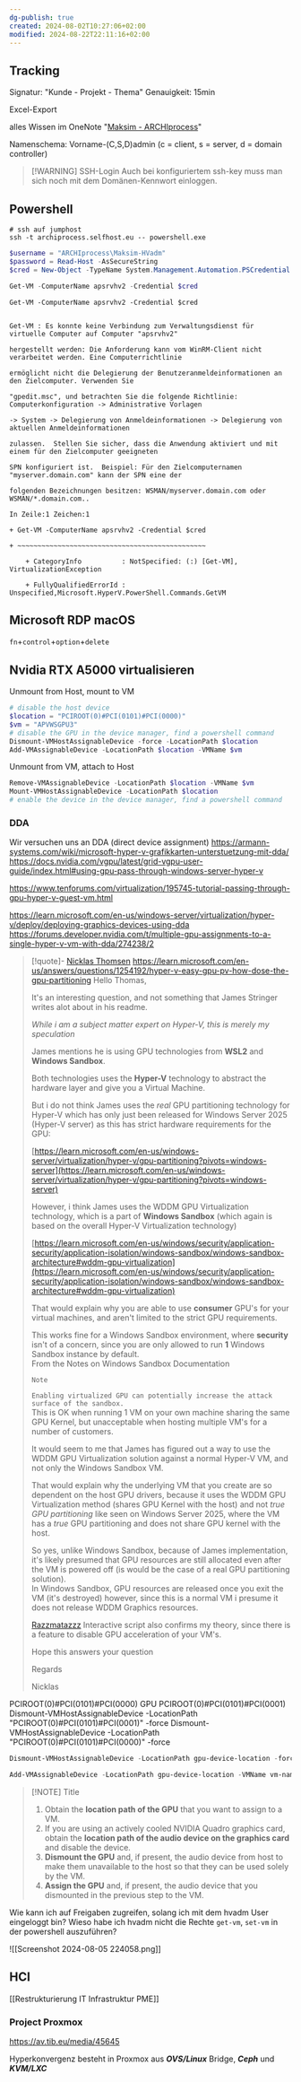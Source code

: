 ```yaml
---
dg-publish: true
created: 2024-08-02T10:27:06+02:00
modified: 2024-08-22T22:11:16+02:00
---
```


## Tracking
Signatur: "Kunde - Projekt - Thema"
Genauigkeit: 15min

Excel-Export

alles Wissen im OneNote "[Maksim - ARCHIprocess](https://onedrive.live.com/redir?resid=C834148EFC0CFB2D%2152690&page=Edit&wd=target%28Allgemein.one%7C9d1e669d-c242-42ac-a0e5-1f86d5a0a39e%2FMaksim%20Bronsky%20-%20ARCHIprocess%7Cbab00bfd-d3c0-4225-a491-254fd5d2d8e0%2F%29&wdorigin=NavigationUrl)"

Namenschema: Vorname-(C,S,D)admin (c = client, s = server, d = domain controller)


> [!WARNING] SSH-Login
> Auch bei konfiguriertem ssh-key muss man sich noch mit dem Domänen-Kennwort einloggen.

## Powershell

```shell
# ssh auf jumphost
ssh -t archiprocess.selfhost.eu -- powershell.exe
```

```powershell
$username = "ARCHIprocess\Maksim-HVadm"
$password = Read-Host -AsSecureString
$cred = New-Object -TypeName System.Management.Automation.PSCredential -ArgumentList $username,$password

Get-VM -ComputerName apsrvhv2 -Credential $cred
```

```shell
Get-VM -ComputerName apsrvhv2 -Credential $cred                                     

Get-VM : Es konnte keine Verbindung zum Verwaltungsdienst für virtuelle Computer auf Computer "apsrvhv2" 

hergestellt werden: Die Anforderung kann vom WinRM-Client nicht verarbeitet werden. Eine Computerrichtlinie   

ermöglicht nicht die Delegierung der Benutzeranmeldeinformationen an den Zielcomputer. Verwenden Sie

"gpedit.msc", und betrachten Sie die folgende Richtlinie: Computerkonfiguration -> Administrative Vorlagen    

-> System -> Delegierung von Anmeldeinformationen -> Delegierung von aktuellen Anmeldeinformationen

zulassen.  Stellen Sie sicher, dass die Anwendung aktiviert und mit einem für den Zielcomputer geeigneten     

SPN konfiguriert ist.  Beispiel: Für den Zielcomputernamen "myserver.domain.com" kann der SPN eine der        

folgenden Bezeichnungen besitzen: WSMAN/myserver.domain.com oder WSMAN/*.domain.com..

In Zeile:1 Zeichen:1

+ Get-VM -ComputerName apsrvhv2 -Credential $cred

+ ~~~~~~~~~~~~~~~~~~~~~~~~~~~~~~~~~~~~~~~~~~~~~~~

    + CategoryInfo          : NotSpecified: (:) [Get-VM], VirtualizationException

    + FullyQualifiedErrorId : Unspecified,Microsoft.HyperV.PowerShell.Commands.GetVM
```

## Microsoft RDP macOS

`fn`+`control`+`option`+`delete`


## Nvidia RTX A5000 virtualisieren

Unmount from Host, mount to VM
```powershell
# disable the host device
$location = "PCIROOT(0)#PCI(0101)#PCI(0000)"
$vm = "APVWSGPU3"
# disable the GPU in the device manager, find a powershell command
Dismount-VMHostAssignableDevice -force -LocationPath $location
Add-VMAssignableDevice -LocationPath $location -VMName $vm
```

Unmount from VM, attach to Host

```powershell
Remove-VMAssignableDevice -LocationPath $location -VMName $vm
Mount-VMHostAssignableDevice -LocationPath $location
# enable the device in the device manager, find a powershell command
```


### DDA
Wir versuchen uns an DDA (direct device assignment)
https://armann-systems.com/wiki/microsoft-hyper-v-grafikkarten-unterstuetzung-mit-dda/
https://docs.nvidia.com/vgpu/latest/grid-vgpu-user-guide/index.html#using-gpu-pass-through-windows-server-hyper-v

https://www.tenforums.com/virtualization/195745-tutorial-passing-through-gpu-hyper-v-guest-vm.html

https://learn.microsoft.com/en-us/windows-server/virtualization/hyper-v/deploy/deploying-graphics-devices-using-dda
https://forums.developer.nvidia.com/t/multiple-gpu-assignments-to-a-single-hyper-v-vm-with-dda/274238/2

> [!quote]- [Nicklas Thomsen](https://learn.microsoft.com/en-us/users/na/?userid=96ef78b5-0000-0006-0000-000000000000) https://learn.microsoft.com/en-us/answers/questions/1254192/hyper-v-easy-gpu-pv-how-dose-the-gpu-partitioning
> Hello Thomas,
> 
> It's an interesting question, and not something that James Stringer writes alot about in his readme.
> 
> _While i am a subject matter expert on Hyper-V, this is merely my speculation_
> 
> James mentions he is using GPU technologies from **WSL2** and **Windows Sandbox**.
> 
> Both technologies uses the **Hyper-V** technology to abstract the hardware layer and give you a Virtual Machine.
> 
> But i do not think James uses the _real_ GPU partitioning technology for Hyper-V which has only just been released for Windows Server 2025 (Hyper-V server) as this has strict hardware requirements for the GPU:
> 
> [https://learn.microsoft.com/en-us/windows-server/virtualization/hyper-v/gpu-partitioning?pivots=windows-server](https://learn.microsoft.com/en-us/windows-server/virtualization/hyper-v/gpu-partitioning?pivots=windows-server)
> 
> However, i think James uses the WDDM GPU Virtualization technology, which is a part of **Windows Sandbox** (which again is based on the overall Hyper-V Virtualization technology)
> 
> [https://learn.microsoft.com/en-us/windows/security/application-security/application-isolation/windows-sandbox/windows-sandbox-architecture#wddm-gpu-virtualization](https://learn.microsoft.com/en-us/windows/security/application-security/application-isolation/windows-sandbox/windows-sandbox-architecture#wddm-gpu-virtualization)
> 
> That would explain why you are able to use **consumer** GPU's for your virtual machines, and aren't limited to the strict GPU requirements.
> 
> This works fine for a Windows Sandbox environment, where **security** isn't of a concern, since you are only allowed to run **1** Windows Sandbox instance by default.  
> From the Notes on Windows Sandbox Documentation
> 
> `Note`
> 
> `Enabling virtualized GPU can potentially increase the attack surface of the sandbox.`  
> This is OK when running 1 VM on your own machine sharing the same GPU Kernel, but unacceptable when hosting multiple VM's for a number of customers.
> 
> It would seem to me that James has figured out a way to use the WDDM GPU Virtualization solution against a normal Hyper-V VM, and not only the Windows Sandbox VM.
> 
> That would explain why the underlying VM that you create are so dependent on the host GPU drivers, because it uses the WDDM GPU Virtualization method (shares GPU Kernel with the host) and not _true GPU partitioning_ like seen on Windows Server 2025, where the VM has a _true_ GPU partitioning and does not share GPU kernel with the host.
> 
> So yes, unlike Windows Sandbox, because of James implementation, it's likely presumed that GPU resources are still allocated even after the VM is powered off (is would be the case of a real GPU partitioning solution).  
> In Windows Sandbox, GPU resources are released once you exit the VM (it's destroyed) however, since this is a normal VM i presume it does not release WDDM Graphics resources.
> 
> [Razzmatazzz](https://github.com/Razzmatazzz) Interactive script also confirms my theory, since there is a feature to disable GPU acceleration of your VM's.
> 
> Hope this answers your question
> 
> Regards
> 
> Nicklas




PCIROOT(0)#PCI(0101)#PCI(0000) GPU
PCIROOT(0)#PCI(0101)#PCI(0001)
Dismount-VMHostAssignableDevice -LocationPath "PCIROOT(0)#PCI(0101)#PCI(0001)" -force
Dismount-VMHostAssignableDevice -LocationPath "PCIROOT(0)#PCI(0101)#PCI(0000)" -force

```powershell
Dismount-VMHostAssignableDevice -LocationPath gpu-device-location -force
```
```powershell
Add-VMAssignableDevice -LocationPath gpu-device-location -VMName vm-name
```


> [!NOTE] Title
> 1. Obtain the **location path of the GPU** that you want to assign to a VM.
> 2. If you are using an actively cooled NVIDIA Quadro graphics card, obtain the **location path of the audio device on the graphics card** and disable the device.
> 3. **Dismount the GPU** and, if present, the audio device from host to make them unavailable to the host so that they can be used solely by the VM.
> 4. **Assign the GPU** and, if present, the audio device that you dismounted in the previous step to the VM.


Wie kann ich auf Freigaben zugreifen, solang ich mit dem hvadm User eingeloggt bin?
Wieso habe ich hvadm nicht die Rechte `get-vm`, `set-vm` in der powershell auszuführen?

![[Screenshot 2024-08-05 224058.png]]




## HCI

[[Restrukturierung IT Infrastruktur PME]]
### Project Proxmox
https://av.tib.eu/media/45645

Hyperkonvergenz besteht in Proxmox aus ***OVS/Linux*** Bridge, ***Ceph*** und ***KVM/LXC*** 